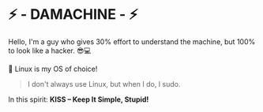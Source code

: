 ###

# ⚡ - **DAMACHINE** - ⚡


Hello, I'm a guy who gives 30% effort to understand the machine, but 100% to look like a hacker. 😎💻

🐧 Linux is my OS of choice!

> I don't always use Linux, but when I do, I sudo.

In this spirit: **KISS – Keep It Simple, Stupid!**

### 